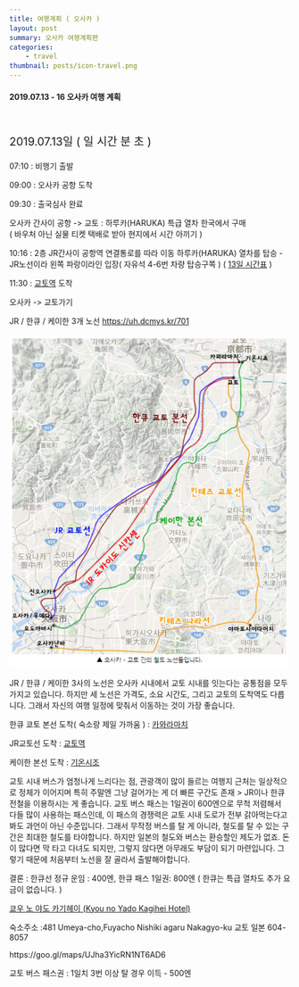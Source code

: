```yaml
---
title: 여행계획 ( 오사카 )
layout: post
summary: 오사카 여행계획편
categories: 
    - travel
thumbnail: posts/icon-travel.png
---
```

#### 2019.07.13 - 16 오사카 여행 계획
<br/>
<p class="text-danger bold-text" style="font-size:20px">2019.07.13일 ( <span id="days"></span>일 <span id="hour"></span>시간 <span id="minute"></span>분 <span id="second"></span>초 )</p> 
<p>07:10 : 비행기 출발</p>
<p>09:00 : 오사카 공항 도착</p>
<p>09:30 : 출국심사 완료</p>
<p class="text-danger">오사카 간사이 공항 -> 교토 : 하루카(HARUKA) 특급 열차 한국에서 구매 <br/> ( 바우처 아닌 실물 티켓 택배로 받아 현지에서 시간 아끼기 )</p>
<p>10:16 : 2층 JR간사이 공항역 연결통로를 따라 이동 하루카(HARUKA) 열차를 탑승 - JR노선이라 왼쪽 파랑이라인 입장( 자유석 4-6번 차량 탑승구쪽 ) ( <a href="http://time.jr-odekake.net/cgi-bin/mydia.cgi?MODE=11&FUNC=0&EKI=Kansai-airport&SENK=&DIR=&DDIV=&CDAY=&DITD=&DATE=20190713&COMPANY_CODE=401&COUNTRY_CODE=en&INBOUND_CODE=7&yearmonth=201907&day=13&x=60&y=4" target="_blank">13일 시간표</a> )</p>
<p>11:30 :  <a href="https://goo.gl/maps/wEuNDVrJaJDevKS58" target="_blank">교토역</a> 도착</p>

<p class="bold-text">오사카 -> 교토가기</p>
<p>JR / 한큐 / 케이한 3개 노선  <a href="https://uh.dcmys.kr/701" target="_blank">https://uh.dcmys.kr/701</a> </p>
<p><img src="/assets/img/posts/travel/osaka-kyoto.png" class="ratio-100" style="max-width:500px"/></p>
<p>JR / 한큐 / 케이한 3사의 노선은 오사카 시내에서 교토 시내를 잇는다는 공통점을 모두 가지고 있습니다. 하지만 세 노선은 가격도, 소요 시간도, 그리고 교토의 도착역도 다릅니다. 그래서 자신의 여행 일정에 맞춰서 이동하는 것이 가장 좋습니다.</p>
<p>한큐 쿄토 본선 도착( 숙소랑 제일 가까움 ) : <a href="https://goo.gl/maps/UJha3YicRN1NT6AD6" target="_blank">카와라마치</a></p> 
<p>JR교토선 도착 : <a href="https://goo.gl/maps/wEuNDVrJaJDevKS58" target="_blank">교토역</a></p>
<p>케이한 본선 도착 : <a href="https://goo.gl/maps/4ytPXNmKvxVH7dej6" target="_blank">기온시조</a></p>
<p>교토 시내 버스가 엄청나게 느리다는 점, 관광객이 많이 들르는 여행지 근처는 일상적으로 정체가 이어지며 특히 주말엔 그냥 걸어가는 게 더 빠른 구간도 존재 > JR이나 한큐 전철을 이용하시는 게 좋습니다. 교토 버스 패스는 1일권이 600엔으로 무척 저렴해서 다들 많이 사용하는 패스인데, 이 패스의 경쟁력은 교토 시내 도로가 전부 갉아먹는다고 봐도 과언이 아닌 수준입니다.
 그래서 무작정 버스를 탈 게 아니라, 철도를 탈 수 있는 구간은 최대한 철도를 타야합니다. 하지만 일본의 철도와 버스는 환승할인 제도가 없죠. 돈이 많다면 막 타고 다녀도 되지만, 그렇지 않다면 아무래도 부담이 되기 마련입니다. 그렇기 때문에 처음부터 노선을 잘 골라서 출발해야합니다.</p>
<p class="bold-text">결론 : 한큐선 정규 운임 : 400엔, 한큐 패스 1일권: 800엔 ( 한큐는 특급 열차도 추가 요금이 없습니다. )</p>

<a href="https://maps.app.goo.gl/h8abA2UkoY3wonLR8" target="_blank">쿄우 노 야도 카기헤이 (Kyou no Yado Kagihei Hotel)</a> 
<p> 숙소주소 :481 Umeya-cho,Fuyacho Nishiki agaru Nakagyo-ku 교토 일본 604-8057 </p>
https://goo.gl/maps/UJha3YicRN1NT6AD6

교토 버스 패스권 : 1일치 3번 이상 탈 경우 이득  - 500엔


<script async type="text/javascript">
getTime();

function getTime(){
    var date        = new Date();
    var targetData  = new Date('2019-07-13T07:10:00');
    var interval    = targetData - date;
    var getDate     = changeDate( interval, [12,30.4375,24,60,60,1000] );
    $('#days').text(getDate[2])
    $('#hour').text(getDate[3])
    $('#minute').text(getDate[4])
    $('#second').text(getDate[5])
     
    setTimeout(getTime, 1000);
   
}
function changeDate ( interVal, changer ){
    var result = [];
    var multiful = 1;
    for( index = 0; index < changer.length; index++ ){
        multiful = multiful*changer[index];
    }
    for( index = 0; index < changer.length; index++ ){
      var input = 0;
        if(index == 0){
            var input = Math.floor(interVal / multiful);
        } else {
            var afterMultiful = multiful/changer[index-1];
            var input = Math.floor((interVal % multiful) / afterMultiful);
            multiful = afterMultiful;
        }
         
         result.push(input);
    }
    
    return result;
}

</script>